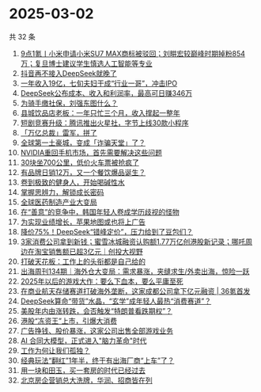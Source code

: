 # 2025-03-02

共 32 条

<!-- BEGIN 36KR -->
<!-- 最后更新时间 2025-03-02 04:23:14 +0800 -->
1. [​9点1氪丨小米申请小米SU7 MAX商标被驳回​；刘畊宏较巅峰时期掉粉854万；复旦博士建议学生慎选人工智能等专业](https://36kr.com/p/3186314651787400)
1. [抖音再不接入DeepSeek就晚了](https://36kr.com/p/3187120085229445)
1. [一年收入19亿，七旬夫妇干成“行业一哥”，冲击IPO](https://36kr.com/p/3186294257983624)
1. [DeepSeek公布成本、收入和利润率，最高可日赚346万](https://36kr.com/p/3187549107675268)
1. [为骑手缴社保，刘强东图什么？](https://36kr.com/p/3186373821439877)
1. [县城饮品店老板：一年只忙三个月，收入撑起一整年](https://36kr.com/p/3184136739724936)
1. [短剧竞赛升级：腾讯推出火星社，字节上线30款小程序](https://36kr.com/p/3186307889815682)
1. [「万亿总裁」雷军，拼了](https://36kr.com/p/3187017347047559)
1. [全球第一土豪城，变成「诈骗天堂」了？](https://36kr.com/p/3187001266003845)
1. [NVIDIA重回手机市场，首先需要解决这些问题](https://36kr.com/p/3186293613076609)
1. [30块坐700公里，低价火车票被抢疯了](https://36kr.com/p/3187001348284553)
1. [有品牌日销12万，又一个餐饮爆品诞生？](https://36kr.com/p/3186224714489985)
1. [卷到极致的健身人，开始喝碱性水](https://36kr.com/p/3186470425829505)
1. [掌握思辨力，解锁成长密码](https://36kr.com/p/3183160514731398)
1. [全球医药制造产业大变局](https://36kr.com/p/3186240696098693)
1. [在“善意”的竞争中，韩国年轻人卷成学历歧视的怪物](https://36kr.com/p/3186239838003328)
1. [为实现业绩增长，苹果地图或也将上广告](https://36kr.com/p/3186293822005379)
1. [降价75%！DeepSeek“错峰定价”，压力给到了豆包们？](https://36kr.com/p/3186245802483848)
1. [3家消费公司拿到新钱；蜜雪冰城融资认购额1.77万亿创港股新记录；哪吒周边在淘宝销售额已超3亿元｜创投大视野](https://36kr.com/p/3184570197614210)
1. [打破天花板：工作上的头衔都是自己给的](https://36kr.com/p/3177852900561536)
1. [出海周刊134期｜海外仓大变局：需求暴涨，夹缝求生/外卖出海，惊险一跃](https://36kr.com/p/3185993868599426)
1. [2025年以后的游戏大作：要么下血本，要么平庸至死](https://36kr.com/p/3186419351167112)
1. [在商业航天存储赛道打破海外垄断，这家成都公司拿下亿元融资 | 36氪首发](https://36kr.com/p/3185905918943110)
1. [DeepSeek算命“带货”水晶，“玄学”成年轻人最热“消费赛道”？](https://36kr.com/p/3186290917269383)
1. [美股年内由涨转跌，会否触发“特朗普看跌期权”？](https://36kr.com/p/3186296957706115)
1. [港股“冻资王”上市，引爆大消费](https://36kr.com/p/3186294456278920)
1. [广告挣钱、股价暴涨，这家公司出售全部游戏业务](https://36kr.com/p/3186353042448262)
1. [AI 合同大模型，正式进入"脑力革命"时代](https://36kr.com/p/3186117407875209)
1. [工作为何让我们孤独？](https://36kr.com/p/3186942684864642)
1. [经典玩法“翻红”1年半，终于有出海厂商“上车”了？](https://36kr.com/p/3186352161071238)
1. [用一块和田玉，买一套房的时代已经过去](https://36kr.com/p/3185707842642050)
1. [北京房企营销总大洗牌，华润、招商皆在列](https://36kr.com/p/3187575898267520)
<!-- END 36KR -->